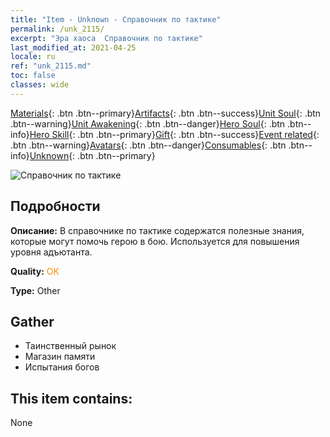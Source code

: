 ```yaml
---
title: "Item - Unknown - Справочник по тактике"
permalink: /unk_2115/
excerpt: "Эра хаоса  Справочник по тактике"
last_modified_at: 2021-04-25
locale: ru
ref: "unk_2115.md"
toc: false
classes: wide
---
```

 [Materials](/ItemsRU/){: .btn .btn--primary}[Artifacts](/ItemsRU/Artifacts/){: .btn .btn--success}[Unit Soul](/ItemsRU/UnitSoul/){: .btn .btn--warning}[Unit Awakening](/ItemsRU/UnitAwakening/){: .btn .btn--danger}[Hero Soul](/ItemsRU/HeroSoul/){: .btn .btn--info}[Hero Skill](/ItemsRU/HeroSkill/){: .btn .btn--primary}[Gift](/ItemsRU/Gift/){: .btn .btn--success}[Event related](/ItemsRU/Events/){: .btn .btn--warning}[Avatars](/ItemsRU/Avatars/){: .btn .btn--danger}[Consumables](/ItemsRU/Consumables/){: .btn .btn--info}[Unknown](/ItemsRU/Unknown/){: .btn .btn--primary}

 ![Справочник по тактике](/images/t/i_994013.png)

## Подробности
 **Описание:** В справочнике по тактике содержатся полезные знания, которые могут помочь герою в бою. Используется для повышения уровня адъютанта.

 **Quality:** <span style="color: #FF8C00">OK</span>

 **Type:** Other

## Gather

*    Таинственный рынок 
*    Магазин памяти 
*    Испытания богов 

## This item contains:

  None

